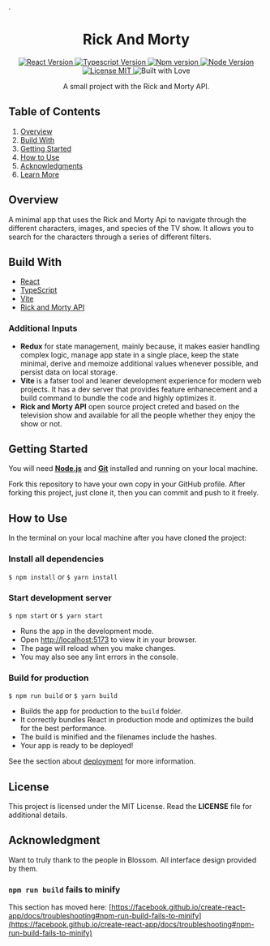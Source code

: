 .<h1 align="center">Rick And Morty</h1>

<p align="center" dir="auto"> 
  <a href="https://react.dev/">
    <img src="https://img.shields.io/badge/react-v.%2018.3.0-blue?style=for-the-badge&logo=react" alt="React Version"
    style="max-width: 100%">
  </a>
  <a href="https://react.dev/">
    <img src="https://img.shields.io/badge/typescript-v.%205.5.3-blue?style=for-the-badge&logo=typescript" alt="Typescript Version"
    style="max-width: 100%">
  </a>
  <a href="https://www.npmjs.com/">
    <img src="https://img.shields.io/badge/npm-v.%2010.7.0-orangered?style=for-the-badge&logo=npm" alt="Npm version" style="max-width: 100%;">
  </a>
  <a href="https://nodejs.org/">
    <img src="https://img.shields.io/badge/node-v.%2020.15.1-brightgreen?style=for-the-badge&logo=nodedotjs" alt="Node Version" data-canonical-src="https://img.shields.io/badge/Contributor%20Covenant-v2.0%20adopted-ff69b4.svg" style="max-width: 100%;">
  </a>
  <a href="https://mit-license.org/">
    <img src="https://img.shields.io/badge/license-MIT-blue?style=for-the-badge" alt="License MIT" 
    style="max-width: 100%;">
  </a>
  <img src="https://img.shields.io/badge/built-with%20%E2%99%A5-pink?style=for-the-badge" alt="Built with Love" style="max-width: 100%;">
</p>

<p align="center">A small project with the Rick and Morty API.</p>

<!-- Add Image -->
<p align="center">
</p>
<!-- Add Image -->

## <!-- -->

## Table of Contents

1. [Overview](#overview)
2. [Build With](#buildwith)
3. [Getting Started](#gettingstarted)
4. [How to Use](#howtouse)
5. [Acknowledgments](#acknowledgment)
6. [Learn More](#learnmore)


## Overview <a id="overview"></a>
A minimal app that uses the Rick and Morty Api to navigate through the different characters, images, and species of the TV show. It allows you to search for the characters through a series of different filters. 

## Build With <a id="buildwith"></a>

- [React](https://react.dev/)
- [TypeScript](https://www.typescriptlang.org/)
- [Vite](https://vitejs.dev/)
- [Rick and Morty API](https://rickandmortyapi.com/documentation//)

### Additional Inputs

- **Redux** for state management, mainly because, it makes easier handling complex logic, manage app state in a single place, keep the state minimal, derive and memoize additional values whenever possible, and persist data on local storage.
- **Vite** is a fatser tool and leaner development experience for modern web projects. It has a dev server that provides feature enhanecement and a build command to bundle the code and highly optimizes it.
- **Rick and Morty API** open source project creted and based on the television show and available for all the people whether they enjoy the show or not.

## Getting Started <a id="gettingstarted"></a>

You will need **[Node.js](https://nodejs.org/en/download/)** and **[Git](https://git-scm.com/)** installed and running on your local machine.

Fork this repository to have your own copy in your GitHub profile. After forking this project, just clone it, then you can commit and push to it freely.

## How to Use <a id="howtouse"></a>

In the terminal on your local machine after you have cloned the project:

### Install all dependencies

`$ npm install` or `$ yarn install`

### Start development server

`$ npm start` or `$ yarn start`

- Runs the app in the development mode.
- Open [http://localhost:5173](http://localhost:5173) to view it in your browser.
- The page will reload when you make changes.
- You may also see any lint errors in the console.

### Build for production

`$ npm run build` or `$ yarn build`

- Builds the app for production to the `build` folder.
- It correctly bundles React in production mode and optimizes the build for the best performance.
- The build is minified and the filenames include the hashes.
- Your app is ready to be deployed!

See the section about [deployment](https://facebook.github.io/create-react-app/docs/deployment) for more information.

## License

This project is licensed under the MIT License. Read the **LICENSE** file for additional details.

## Acknowledgment <a id="acknowledgments"></a>

Want to truly thank to the people in Blossom. All interface design provided by them. 


### `npm run build` fails to minify

This section has moved here: [https://facebook.github.io/create-react-app/docs/troubleshooting#npm-run-build-fails-to-minify](https://facebook.github.io/create-react-app/docs/troubleshooting#npm-run-build-fails-to-minify)


